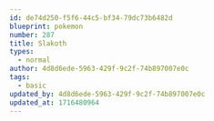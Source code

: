```yaml
---
id: de74d250-f5f6-44c5-bf34-79dc73b6482d
blueprint: pokemon
number: 287
title: Slakoth
types:
  - normal
author: 4d8d6ede-5963-429f-9c2f-74b897007e0c
tags:
  - basic
updated_by: 4d8d6ede-5963-429f-9c2f-74b897007e0c
updated_at: 1716480964
---
```

